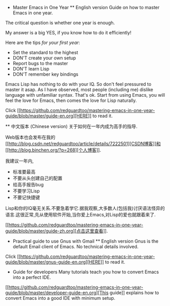 * Master Emacs in One Year
** English version
Guide on how to master Emacs in one year.

The critical question is whether one year is enough.

My answer is a big YES, if you know how to do it efficiently!

Here are the tips *for your first year*:
- Set the standard to the highest
- DON'T create your own setup
- Report bugs to the master
- DON'T learn Lisp
- DON'T remember key bindings

Emacs Lisp has nothing to do with your IQ. So don't feel pressured to master it asap. As I have observed, most people (including me) dislike language with unfamiliar syntax. That's ok. Start from using Emacs, you will feel the love for Emacs, then comes the love for Lisp naturally.

Click [[https://github.com/redguardtoo/mastering-emacs-in-one-year-guide/blob/master/guide-en.org][HERE]] to read it.

** 中文版本 (Chinese version)
关于如何在一年内成为高手的指导.

Web版本也会发布在我的[[http://blog.csdn.net/redguardtoo/article/details/7222501][CSDN博客]]和[[http://blog.binchen.org/?p=268][个人博客]].

我建议一年内,
- 标准要最高
- 不要从头创建自己的配置
- 给高手报告bug
- 不要学习Lisp
- 不要记快捷键

Lisp和你的IQ毫无关系.不要急着学它.据我观察,大多数人(包括我)讨厌语法怪异的语言.这很正常,先从使用软件开始,当你爱上Emacs,对Lisp的爱也就跟着来了.

[[https://github.com/redguardtoo/mastering-emacs-in-one-year-guide/blob/master/guide-zh.org][点击这里查看]].

* Practical guide to use Gnus with Gmail
** English version
Gnus is the default Email client of Emacs. No technical details involved.

Click [[https://github.com/redguardtoo/mastering-emacs-in-one-year-guide/blob/master/gnus-guide-en.org][HERE]] to read it.
* Guide for developers
Many tutorials teach you how to convert Emacs into a perfect IDE.

[[https://github.com/redguardtoo/mastering-emacs-in-one-year-guide/blob/master/developer-guide-en.org][This guide]] explains how to convert Emacs into a good IDE with minimum setup.